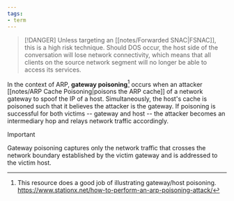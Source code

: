 ```yaml
---
tags:
- term
---
```


>[!DANGER]
>Unless targeting an [[notes/Forwarded SNAC|FSNAC]], this is a high risk technique. Should DOS occur, the host side of the conversation will lose network connectivity, which means that all clients on the source network segment will no longer be able to access its services.

In the context of ARP, **gateway poisoning**[^stationx] occurs when an attacker [[notes/ARP Cache Poisoning|poisons the ARP cache]] of a network gateway to spoof the IP of a host. Simultaneously, the host's cache is poisoned such that it believes the attacker is the gateway. If poisoning is successful for both victims -- gateway and host -- the attacker becomes an intermediary hop and relays network traffic accordingly.

>[!IMPORTANT]
>Gateway poisoning captures only the network traffic that crosses the network boundary established by the victim gateway and is addressed to the victim host.

[^stationx]: This resource does a good job of illustrating gateway/host poisoning. https://www.stationx.net/how-to-perform-an-arp-poisoning-attack/